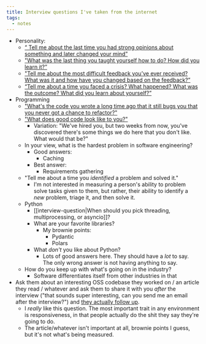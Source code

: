 ```yaml
---
title: Interview questions I've taken from the internet
tags:
  - notes
---
```

- Personality:
    - [“ Tell me about the last time you had strong opinions about something and later changed your mind”](https://x.com/buccocapital/status/1886939147643793814)
    - ["What was the last thing you taught yourself how to do? How did you learn it?”](https://x.com/buccocapital/status/1886939147643793814)
    - ["Tell me about the most difficult feedback you’ve ever received? What was it and how have you changed based on the feedback?”](https://x.com/buccocapital/status/1886939147643793814)
    - [“Tell me about a time you faced a crisis? What happened? What was the outcome? What did you learn about yourself?”](https://x.com/buccocapital/status/1886939147643793814)
- Programming
    - ["What's the code you wrote a long time ago that it still bugs you that you never got a chance to refactor?"](https://x.com/GrantSlatton/status/1888309119557464503)
    - ["What does good code look like to you?"](https://www.reddit.com/r/ExperiencedDevs/comments/oket8j/comment/h58sb22/)
        - Variation: "We've hired you, but two weeks from now, you've discovered there's some things we do here that you don't like. What would that be?"
    - In your view, what is the hardest problem in software engineering?
        - Good answers:
            - Caching
        - Best answer:
            - Requirements gathering
    - "Tell me about a time you *identified* a problem and solved it."
        - I'm not interested in measuring a person's ability to problem solve tasks given to them, but rather, their ability to identify a _new_ problem, triage it, and then solve it.
    - Python
        - [[interview-question|When should you pick threading, multiprocessing, or asyncio]]?
        - What are your favorite libraries?
            - My brownie points:
                - Pydantic
                - Polars
        - What _don't_ you like about Python?
            - Lots of good answers here. They should have a _lot_ to say. The only wrong answer is not having anything to say.
    - How do you keep up with what's going on in the industry?
        - Software differentiates itself from other industries in that 
- Ask them about an interesting OSS codebase they worked on / an article they read / whatever and ask them to share it with you _after_ the interview ("that sounds super interesting, can you send me an email after the interview?") and [they actually follow up](https://news.ycombinator.com/item?id=19076264).
    - I _really_ like this question. The most important trait in any environment is responsiveness, in that people actually do the shit they say they're going to do.
    - The article/whatever isn't important at all, brownie points I guess, but it's not what's being measured.